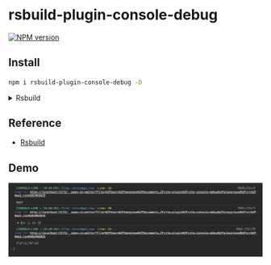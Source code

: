# rsbuild-plugin-console-debug

[![NPM version](https://img.shields.io/npm/v/rsbuild-plugin-console-debug?color=a1b858&label=)](https://www.npmjs.com/package/rsbuild-plugin-console-debug)

## Install

```bash
npm i rsbuild-plugin-console-debug -D
```

<details>
<summary>Rsbuild</summary><br>

```ts
// rsbuild.config.ts
import { pluginConsoleDebug } from 'rsbuild-plugin-console-debug';

export default defineConfig({
  plugins: [
    pluginConsoleDebug(),
  ],
});
```

Example: [`playground/`](./playground/)

<br></details>

## Reference

- [Rsbuild](https://rsbuild.dev/)

## Demo

![demo](./assets/demo.png)
